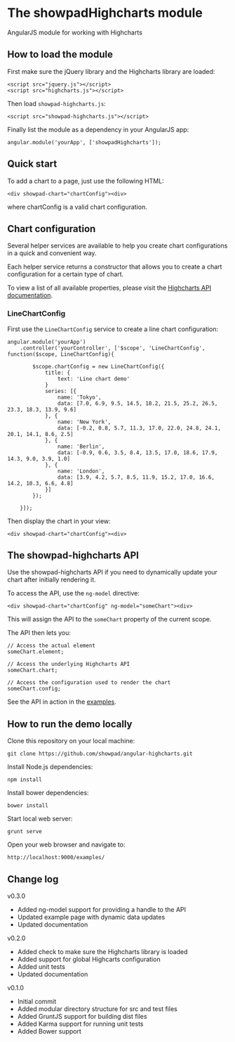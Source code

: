 # The showpadHighcharts module

AngularJS module for working with Highcharts

## How to load the module

First make sure the jQuery library and the Highcharts library are loaded:

    <script src="jquery.js"></script>
    <script src="highcharts.js"></script>

Then load `showpad-highcharts.js`:

    <script src="showpad-highcharts.js"></script>

Finally list the module as a dependency in your AngularJS app:

    angular.module('yourApp', ['showpadHighcharts']);

## Quick start

To add a chart to a page, just use the following HTML:

    <div showpad-chart="chartConfig"><div>

where chartConfig is a valid chart configuration.

## Chart configuration

Several helper services are available to help you
create chart configurations in a quick and convenient way.

Each helper service returns a constructor that allows
you to create a chart configuration for a certain type of chart.

To view a list of all available properties, please
visit the [Highcharts API documentation](http://api.highcharts.com/highcharts).

### LineChartConfig

First use the `LineChartConfig` service to create a line chart configuration:

    angular.module('yourApp')
        .controller('yourController', ['$scope', 'LineChartConfig', function($scope, LineChartConfig){

            $scope.chartConfig = new LineChartConfig({
                title: {
                    text: 'Line chart demo'
                }
                series: [{
                    name: 'Tokyo',
                    data: [7.0, 6.9, 9.5, 14.5, 18.2, 21.5, 25.2, 26.5, 23.3, 18.3, 13.9, 9.6]
                }, {
                    name: 'New York',
                    data: [-0.2, 0.8, 5.7, 11.3, 17.0, 22.0, 24.8, 24.1, 20.1, 14.1, 8.6, 2.5]
                }, {
                    name: 'Berlin',
                    data: [-0.9, 0.6, 3.5, 8.4, 13.5, 17.0, 18.6, 17.9, 14.3, 9.0, 3.9, 1.0]
                }, {
                    name: 'London',
                    data: [3.9, 4.2, 5.7, 8.5, 11.9, 15.2, 17.0, 16.6, 14.2, 10.3, 6.6, 4.8]
                }]
            });

        }]);

Then display the chart in your view:

    <div showpad-chart="chartConfig"><div>

## The showpad-highcharts API

Use the showpad-highcharts API if you need to dynamically
update your chart after initially rendering it.

To access the API, use the `ng-model` directive:

    <div showpad-chart="chartConfig" ng-model="someChart"><div>

This will assign the API to the `someChart` property of the current scope.

The API then lets you:

    // Access the actual element
    someChart.element;

    // Access the underlying Highcharts API
    someChart.chart;

    // Access the configuration used to render the chart
    someChart.config;

See the API in action in the [examples](https://github.com/showpad/angular-highcharts/tree/master/examples).

## How to run the demo locally

Clone this repository on your local machine:

    git clone https://github.com/showpad/angular-highcharts.git

Install Node.js dependencies:

    npm install

Install bower dependencies:

    bower install

Start local web server:

    grunt serve

Open your web browser and navigate to:

    http://localhost:9000/examples/

## Change log

v0.3.0

- Added ng-model support for providing a handle to the API
- Updated example page with dynamic data updates
- Updated documentation

v0.2.0

- Added check to make sure the Highcharts library is loaded
- Added support for global Highcarts configuration
- Added unit tests
- Updated documentation

v0.1.0

- Initial commit
- Added modular directory structure for src and test files
- Added GruntJS support for building dist files
- Added Karma support for running unit tests
- Added Bower support

